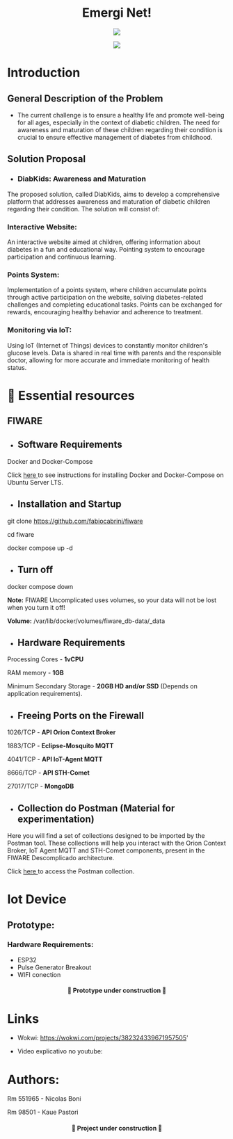 <h1 align="center"> Emergi Net! </h1>

<p align="center">
<img src="https://img.shields.io/badge/STATUS-em%20Desenvolvimento-green"/>
</p>
<p align="center">
<img src="https://github.com/NicolasBoni/gs-edge/assets/126473385/a44cb18a-40a7-4895-93c4-7b4795d76cc3"/>
</p>


# Introduction

## General Description of the Problem
+ The current challenge is to ensure a healthy life and promote well-being for all ages, especially in the context of diabetic children. The need for awareness and maturation of these children regarding their condition is crucial to ensure effective management of diabetes from childhood.

## Solution Proposal
+ ### DiabKids: Awareness and Maturation
The proposed solution, called DiabKids, aims to develop a comprehensive platform that addresses awareness and maturation of diabetic children regarding their condition. The solution will consist of:
### Interactive Website:
An interactive website aimed at children, offering information about diabetes in a fun and educational way.
Pointing system to encourage participation and continuous learning.
### Points System:
Implementation of a points system, where children accumulate points through active participation on the website, solving diabetes-related challenges and completing educational tasks.
Points can be exchanged for rewards, encouraging healthy behavior and adherence to treatment.
### Monitoring via IoT:
Using IoT (Internet of Things) devices to constantly monitor children's glucose levels.
Data is shared in real time with parents and the responsible doctor, allowing for more accurate and immediate monitoring of health status.



# 📁 Essential resources

## FIWARE

+ ## Software Requirements

Docker and Docker-Compose

Click <a href=https://docs.docker.com/engine/install/ubuntu/> here </a> to see instructions for installing Docker and Docker-Compose on Ubuntu Server LTS.

+ ## Installation and Startup

git clone https://github.com/fabiocabrini/fiware

cd fiware

docker compose up -d

+ ## Turn off

docker compose down

**Note:** FIWARE Uncomplicated uses volumes, so your data will not be lost when you turn it off!

**Volume:** /var/lib/docker/volumes/fiware_db-data/_data

+ ## Hardware Requirements 

Processing Cores - **1vCPU**

RAM memory - **1GB** 

Minimum Secondary Storage - **20GB HD and/or SSD** (Depends on application requirements).

+ ## Freeing Ports on the Firewall

1026/TCP  - **API Orion Context Broker**

1883/TCP  - **Eclipse-Mosquito MQTT** 

4041/TCP  - **API IoT-Agent MQTT**

8666/TCP  - **API STH-Comet**

27017/TCP - **MongoDB**

+ ## Collection do Postman (Material for experimentation)

Here you will find a set of collections designed to be imported by the Postman tool. These collections will help you interact with the Orion Context Broker, IoT Agent MQTT and STH-Comet components, present in the FIWARE Descomplicado architecture.

Click <a href="https://github.com/pedrogava/EDGE_COMPUTING/blob/main/FIWARE.postman_collection.json"> here </a> to access the Postman collection.


# Iot Device

## Prototype:

### Hardware Requirements:

- ESP32
- Pulse Generator Breakout
- WIFI conection

<h4 align="center"> 
    🚧 Prototype under construction 🚧
</h4>

# Links

-  Wokwi: https://wokwi.com/projects/382324339671957505'

- Video explicativo no youtube: 


# Authors: 

Rm 551965 - Nicolas Boni

Rm 98501 - Kaue Pastori

<h4 align="center"> 
    🚧 Project under construction 🚧
</h4>